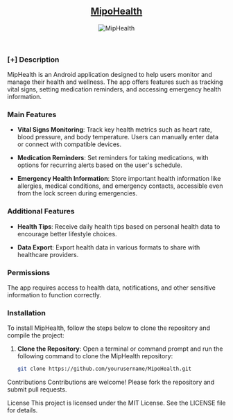 <h2 align="center"><u>MipoHealth</u></h2>
<p align="center">
  <img src="https://raw.githubusercontent.com/kaanaldemir/MipoHealth/master/app/src/main/res/mipmap-xxxhdpi/ic_launcher_foreground.webp" alt="MipHealth"/>
</p>

<p align="center">
<br>
</p>

### [+] Description
MipHealth is an Android application designed to help users monitor and manage their health and wellness. The app offers features such as tracking vital signs, setting medication reminders, and accessing emergency health information.

### Main Features

- **Vital Signs Monitoring**: Track key health metrics such as heart rate, blood pressure, and body temperature. Users can manually enter data or connect with compatible devices.

- **Medication Reminders**: Set reminders for taking medications, with options for recurring alerts based on the user's schedule.

- **Emergency Health Information**: Store important health information like allergies, medical conditions, and emergency contacts, accessible even from the lock screen during emergencies.

### Additional Features

- **Health Tips**: Receive daily health tips based on personal health data to encourage better lifestyle choices.

- **Data Export**: Export health data in various formats to share with healthcare providers.

### Permissions

The app requires access to health data, notifications, and other sensitive information to function correctly.

### Installation

To install MipHealth, follow the steps below to clone the repository and compile the project:

1. **Clone the Repository**: Open a terminal or command prompt and run the following command to clone the MipHealth repository:
   ```bash
   git clone https://github.com/yourusername/MipoHealth.git

Contributions Contributions are welcome! Please fork the repository and submit pull requests.

License This project is licensed under the MIT License. See the LICENSE file for details.